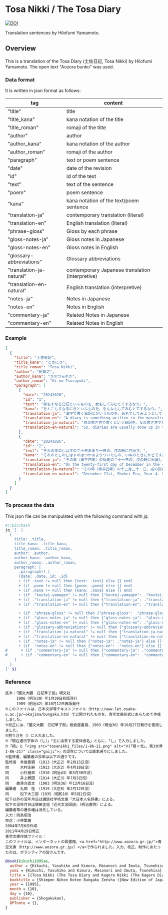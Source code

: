# Tosa Nikki / The Tosa Diary

[![DOI](https://zenodo.org/badge/DOI/10.5281/zenodo.15563257.svg)](https://doi.org/10.5281/zenodo.15563257)

Translation sentences by Hilofumi Yamamoto.

## Overview

This is a translation of the Tosa Diary (土佐日記, Tosa Nikki) by Hilofumi Yamamoto.
The open text "Aozora bunko" was used.

### **Data format**

It is written in json format as follows:

| tag                      | content                                          |
| ------------------------ | ------------------------------------------------ |
| "title"                  | title                                            |
| "title_kana"             | kana notation of the title                       |
| "title_roman"            | romaji of the title                              |
| "author"                 | author                                           |
| "author_kana"            | kana notation of the author                      |
| "author_roman"           | romaji of the author                             |
| "paragraph"              | text or poem sentence                            |
| "date"                   | date of the revision                             |
| "id"                     | id of the text                                   |
| "text"                   | text of the sentence                             |
| "poem"                   | poem sentence                                    |
| "kana"                   | kana notation of the text/poem sentence          |
| "translation-ja"         | contemporary translation (literal)               |
| "translation-en"         | English translation (literal)                    |
| "phrase-gloss"           | Gloss by each phrase                             |
| "gloss-notes-ja"         | Gloss notes in Japanese                          |
| "gloss-notes-en"         | Gloss notes in English                           |
| "glossary-abbreviations" | Glossary abbreviations                           |
| "translation-ja-natural" | contemporary Japanese translation (interpretive) |
| "translation-en-natural" | English translation (interpretive)               |
| "notes-ja"               | Notes in Japanese                                |
| "notes-en"               | Notes in English                                 |
| "commentary-ja"          | Related Notes in Japanese                        |
| "commentary-en"          | Related Notes in English                         |

### **Example**

```json
[
  {
    "title": "土佐日記",
    "title_kana": "とさにき",
    "title_roman": "Tosa Nikki",
    "author": "紀貫之",
    "author_kana": "きのつらゆき",
    "author_roman": "Ki no Tsurayuki",
    "paragraph": [
      {
        "date": "20241026",
        "id": "1",
        "text": "男もすなる日記といふものを、女もしてみむとてするなり。",
        "kana": "をとこもすなるにきといふものを、をんなもしてみむとてするなり。",
        "translation-ja": "漢字で書く日記とかいうものを、仮名でしてみようとしてするものである。",
        "translation-en": "A diary is something written in the masculine style, but I will try writing it in the feminine style.",
        "translation-ja-natural": "男の書き方で書くという日記を、女の書き方で書いてみようと思って書いているのです。",
        "translation-en-natural": "So, diaries are usually done up in this formal, masculine style... but here I am, giving it a go in a bit more of a feminine touch."
      },
      {
        "date": "20241026",
        "id": "2",
        "text": "それの年のしはすの二十日あまり一日の、戌の時に門出す。",
        "kana": "それのとしのしはすのはつかあまりついたちの、いぬのときにかどです。",
        "translation-ja": "その年（承平四年）の師走の二十一日の、戌の時に出発しました。",
        "translation-en": "On the twenty-first day of December in the 4th year of the Shohei era, we departed at the hour of the dog (around 8 to 10 PM).",
        "translation-ja-natural": "その年（承平四年）の十二月二十一日、戌の刻に出発しました。",
        "translation-en-natural": "December 21st, Shohei Era, Year 4. Set off around the hour of the dog (between 8 and 10 PM)."
      }
    ]
  }
]
```

### **To process the data**

This json file can be manipulated with the following command with jq:

```sh
#!/bin/bash
jq '[. |
  {
    title: .title,
    title_kana: .title_kana,
    title_roman: .title_roman,
    author: .author,
    author_kana: .author_kana,
    author_roman: .author_roman,
    paragraph: [
      .paragraph[] |
      {date: .date, id: .id}
      + (if .text != null then {text: .text} else {} end)
      + (if .poem != null then {poem: .poem} else {} end)
      + (if .kana != null then {kana: .kana} else {} end)
      + (if ."koutei-yamagen" != null then {"koutei-yamagen": ."koutei-yamagen"} else {} end)
      + (if ."translation-ja" != null then {"translation-ja": ."translation-ja"} else {} end)
      + (if ."translation-en" != null then {"translation-en": ."translation-en"} else {} end)

      + (if ."phrase-gloss" != null then {"phrase-gloss": ."phrase-gloss"} else {} end)
      + (if ."gloss-notes-ja" != null then {"gloss-notes-ja": ."gloss-notes-ja"} else {} end)
      + (if ."gloss-notes-en" != null then {"gloss-notes-en": ."gloss-notes-en"} else {} end)
      + (if ."glossary-abbreviations" != null then {"glossary-abbreviations": ."glossary-abbreviations"} else {} end)
      + (if ."translation-ja-natural" != null then {"translation-ja-natural": ."translation-ja-natural"} else {} end)
      + (if ."translation-en-natural" != null then {"translation-en-natural": ."translation-en-natural"} else {} end)
      + (if ."notes-ja" != null then {"notes-ja": ."notes-ja"} else {} end)
      + (if ."notes-en" != null then {"notes-en": ."notes-en"} else {} end)
#      + (if ."commentary-ja" != null then {"commentary-ja": ."commentary-ja"} else {} end)
#      + (if ."commentary-en" != null then {"commentary-en": ."commentary-en"} else {} end)
    ]
  }
]' $1
```

### **Reference**

```
底本：「國文大觀　日記草子部」明文社
　　　1906（明治39）年1月30日初版発行
　　　1909（明治42）年10月12日再版発行
※このファイルは、日本文学等テキストファイル（http://www.let.osaka-u.ac.jp/~okajima/bungaku.htm）で公開されたものを、青空文庫形式にあらためて作成しました。
※校正には、「國文大觀　日記草子部」板倉屋書房、1903（明治36）年10月27日発行を使用しました。
※割り注を（）に入れました。
※「現在通行字体の〈し〉」「志に由来する変体仮名」ともに、「し」で入力しました。
※「楫」と「<img src="tosanikki_files/1-86-21.png" alt="※(「楫＋戈」、第3水準1-86-21)" class="gaiji">」の混在については底本通りにしました。
※監修者、編纂者の没年は以下の通りです。
監修者　本居豊穎　（1913（大正2）年2月15日没）
同　　　木村正辭　（1913（大正2）年4月10日没）
同　　　小杉榲邨　（1910（明治43）年3月30日没）
同　　　井上頼圀　（1914（大正3）年7月3日没）
同　　故落合直文　（1903（明治36）年12月16日没）
編纂者　丸岡　桂　（1919（大正8）年2月12日没）
同　　　松下大三郎（1935（昭和10）年5月2日没）
松下以外の没年月日は講談社学術文庫『大日本人名辞書』による。
松下の没年月日は徳田正信『近代文法図説』（明治書院）による。
編纂者等の著作権は消失している。
入力：岡島昭浩
校正：小林繁雄
2004年7月6日作成
2011年4月29日修正
青空文庫作成ファイル：
このファイルは、インターネットの図書館、<a href="http://www.aozora.gr.jp/">青空文庫（http://www.aozora.gr.jp/）</a>で作られました。入力、校正、制作にあたったのは、ボランティアの皆さんです。
```

```bibtex
@book{kikuchi1995ae,
  author = {Kikuchi, Yasuhiko and Kimura, Masanori and Imuta, Tsunehisa},
  yomi = {Kikuchi, Yasuhiko and Kimura, Masanori and Imuta, Tsunehisa},
  title = {{Tosa Nikki (The Tosa Diary and Kagero Nikki (The Kagero Diary/The Gossamer Years)}},
  booktitle = {Shimpen Nihon Koten Bungaku Zenshu ({New Edition of Japanese Classical Literature})},
  year = {1995},
  month = {10},
  day = {10},
  publisher = {Shogakukan},
  OPTnote = {},
}
```
